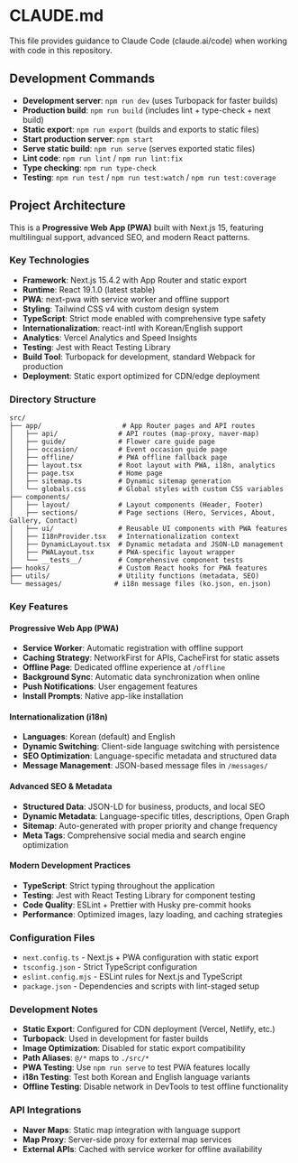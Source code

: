 # CLAUDE.md

This file provides guidance to Claude Code (claude.ai/code) when working with code in this repository.

## Development Commands

- **Development server**: `npm run dev` (uses Turbopack for faster builds)
- **Production build**: `npm run build` (includes lint + type-check + next build)
- **Static export**: `npm run export` (builds and exports to static files)
- **Start production server**: `npm start`
- **Serve static build**: `npm run serve` (serves exported static files)
- **Lint code**: `npm run lint` / `npm run lint:fix`
- **Type checking**: `npm run type-check`
- **Testing**: `npm run test` / `npm run test:watch` / `npm run test:coverage`

## Project Architecture

This is a **Progressive Web App (PWA)** built with Next.js 15, featuring multilingual support, advanced SEO, and modern React patterns.

### Key Technologies
- **Framework**: Next.js 15.4.2 with App Router and static export
- **Runtime**: React 19.1.0 (latest stable)
- **PWA**: next-pwa with service worker and offline support
- **Styling**: Tailwind CSS v4 with custom design system
- **TypeScript**: Strict mode enabled with comprehensive type safety
- **Internationalization**: react-intl with Korean/English support
- **Analytics**: Vercel Analytics and Speed Insights
- **Testing**: Jest with React Testing Library
- **Build Tool**: Turbopack for development, standard Webpack for production
- **Deployment**: Static export optimized for CDN/edge deployment

### Directory Structure
```
src/
├── app/                    # App Router pages and API routes
│   ├── api/               # API routes (map-proxy, naver-map)
│   ├── guide/             # Flower care guide page
│   ├── occasion/          # Event occasion guide page  
│   ├── offline/           # PWA offline fallback page
│   ├── layout.tsx         # Root layout with PWA, i18n, analytics
│   ├── page.tsx           # Home page
│   ├── sitemap.ts         # Dynamic sitemap generation
│   └── globals.css        # Global styles with custom CSS variables
├── components/
│   ├── layout/            # Layout components (Header, Footer)
│   ├── sections/          # Page sections (Hero, Services, About, Gallery, Contact)
│   ├── ui/                # Reusable UI components with PWA features
│   ├── I18nProvider.tsx   # Internationalization context
│   ├── DynamicLayout.tsx  # Dynamic metadata and JSON-LD management
│   ├── PWALayout.tsx      # PWA-specific layout wrapper
│   └── __tests__/         # Comprehensive component tests
├── hooks/                 # Custom React hooks for PWA features
├── utils/                 # Utility functions (metadata, SEO)
└── messages/             # i18n message files (ko.json, en.json)
```

### Key Features

#### Progressive Web App (PWA)
- **Service Worker**: Automatic registration with offline support
- **Caching Strategy**: NetworkFirst for APIs, CacheFirst for static assets
- **Offline Page**: Dedicated offline experience at `/offline`
- **Background Sync**: Automatic data synchronization when online
- **Push Notifications**: User engagement features
- **Install Prompts**: Native app-like installation

#### Internationalization (i18n)
- **Languages**: Korean (default) and English
- **Dynamic Switching**: Client-side language switching with persistence
- **SEO Optimization**: Language-specific metadata and structured data
- **Message Management**: JSON-based message files in `/messages/`

#### Advanced SEO & Metadata
- **Structured Data**: JSON-LD for business, products, and local SEO
- **Dynamic Metadata**: Language-specific titles, descriptions, Open Graph
- **Sitemap**: Auto-generated with proper priority and change frequency
- **Meta Tags**: Comprehensive social media and search engine optimization

#### Modern Development Practices
- **TypeScript**: Strict typing throughout the application
- **Testing**: Jest with React Testing Library for component testing
- **Code Quality**: ESLint + Prettier with Husky pre-commit hooks
- **Performance**: Optimized images, lazy loading, and caching strategies

### Configuration Files
- `next.config.ts` - Next.js + PWA configuration with static export
- `tsconfig.json` - Strict TypeScript configuration
- `eslint.config.mjs` - ESLint rules for Next.js and TypeScript
- `package.json` - Dependencies and scripts with lint-staged setup

### Development Notes
- **Static Export**: Configured for CDN deployment (Vercel, Netlify, etc.)
- **Turbopack**: Used in development for faster builds
- **Image Optimization**: Disabled for static export compatibility
- **Path Aliases**: `@/*` maps to `./src/*`
- **PWA Testing**: Use `npm run serve` to test PWA features locally
- **i18n Testing**: Test both Korean and English language variants
- **Offline Testing**: Disable network in DevTools to test offline functionality

### API Integrations
- **Naver Maps**: Static map integration with language support
- **Map Proxy**: Server-side proxy for external map services
- **External APIs**: Cached with service worker for offline availability